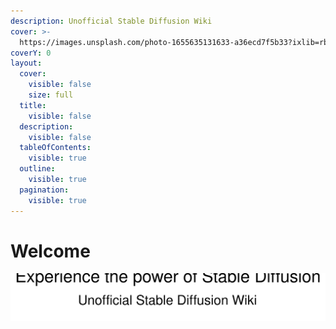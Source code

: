 ```yaml
---
description: Unofficial Stable Diffusion Wiki
cover: >-
  https://images.unsplash.com/photo-1655635131633-a36ecd7f5b33?ixlib=rb-4.0.3&ixid=M3wxMjA3fDB8MHxwaG90by1wYWdlfHx8fGVufDB8fHx8fA%3D%3D&auto=format&fit=crop&w=1932&q=80
coverY: 0
layout:
  cover:
    visible: false
    size: full
  title:
    visible: false
  description:
    visible: false
  tableOfContents:
    visible: true
  outline:
    visible: true
  pagination:
    visible: true
---
```


# Welcome

<img src=".gitbook/assets/file.excalidraw.svg" alt="" class="gitbook-drawing">

<figure><img src="https://images.squarespace-cdn.com/content/v1/6213c340453c3f502425776e/dae744ad-df7e-459d-9f82-ac51749c4556/collage.png" alt="" width="563"><figcaption></figcaption></figure>
